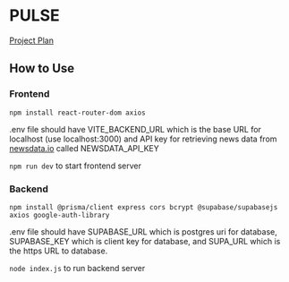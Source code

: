 # PULSE
[Project Plan](https://docs.google.com/document/d/1U9uEtUsyl6Beo5HP-gf2QxNXOfDI54W2FzqRf2XchrI/edit#heading=h.hzjrfh6fsp6b)

## How to Use
### Frontend
```npm install react-router-dom axios ```

.env file should have VITE_BACKEND_URL which is the base URL for localhost (use localhost:3000) and API key for retrieving news data from [newsdata.io](newsdata.io) called NEWSDATA_API_KEY

```npm run dev``` to start frontend server

### Backend
```npm install @prisma/client express cors bcrypt @supabase/supabasejs axios google-auth-library```

.env file should have SUPABASE_URL which is postgres uri for database, SUPABASE_KEY which is client key for database, and SUPA_URL which is the https URL to database.

```node index.js``` to run backend server


